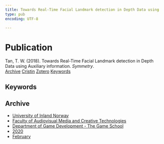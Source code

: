 ```yaml
---
title: Towards Real-Time Facial Landmark detection in Depth Data using Auxiliary information
type: pub
encoding: UTF-8

---
```

<h1>Publication</h1>
<article id="csl-bib-container-B4FLBMKS" class="csl-bib-container">
  <div class="csl-bib-body"> <div class="csl-entry">Tan, T. W. (2018). Towards Real-Time Facial Landmark detection in Depth Data using Auxiliary information. <i>Symmetry</i>.</div> </div>
  <div class="csl-bib-buttons">
    <a href="#taxonomy-article-B4FLBMKS" alt="archive" class="csl-bib-button">Archive</a>
    <a href="https://app.cristin.no/results/show.jsf?id=1795556" alt="Cristin" class="csl-bib-button">Cristin</a>
    <a href="http://zotero.org/groups/5881554/items/B4FLBMKS" alt="Zotero" class="csl-bib-button">Zotero</a>
    <a href="#keywords-article-B4FLBMKS" alt="keywords" class="csl-bib-button">Keywords</a>
  </div>
  <div id="csl-bib-meta-container-B4FLBMKS"></div>
</article>
<div id="csl-bib-meta-B4FLBMKS" class="csl-bib-meta">
  <article id="keywords-article-B4FLBMKS" class="keywords-article">
    <h1>Keywords</h1>
    
  </article>
  <article id="taxonomy-article-B4FLBMKS" class="taxonomy-article">
    <h1>Archive</h1>
    <ul>
      <li>
        <a href="/en/archive/?key=3DCRN523">University of Inland Norway</a>
      </li>
      <li>
        <a href="/en/archive/?key=8XUDF4FD">Faculty of Audiovisual Media and Creative Technologies</a>
      </li>
      <li>
        <a href="/en/archive/?key=BG42VG37">Department of Game Development - The Game School</a>
      </li>
      <li>
        <a href="/en/archive/?key=K4VCKW5G">2020</a>
      </li>
      <li>
        <a href="/en/archive/?key=M7283UYK">February</a>
      </li>
    </ul>
  </article>
</div>
